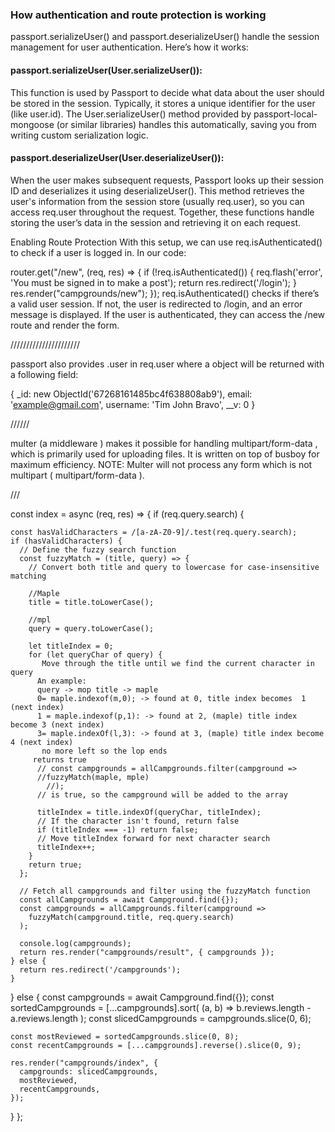 ### How authentication and route protection is working

passport.serializeUser() and passport.deserializeUser() handle the session management for user authentication. Here’s how it works:

#### passport.serializeUser(User.serializeUser()):

This function is used by Passport to decide what data about the user should be stored in the session. Typically, it stores a unique identifier for the user (like user.id).
The User.serializeUser() method provided by passport-local-mongoose (or similar libraries) handles this automatically, saving you from writing custom serialization logic.

#### passport.deserializeUser(User.deserializeUser()):

When the user makes subsequent requests, Passport looks up their session ID and deserializes it using deserializeUser().
This method retrieves the user's information from the session store (usually req.user), so you can access req.user throughout the request.
Together, these functions handle storing the user’s data in the session and retrieving it on each request.

Enabling Route Protection
With this setup, we can use req.isAuthenticated() to check if a user is logged in. In our code:

router.get("/new", (req, res) => {
if (!req.isAuthenticated()) {
req.flash('error', 'You must be signed in to make a post');
return res.redirect('/login');
}
res.render("campgrounds/new");
});
req.isAuthenticated() checks if there’s a valid user session. If not, the user is redirected to /login, and an error message is displayed.
If the user is authenticated, they can access the /new route and render the form.

//////////////////////

passport also provides .user in req.user where a object will be returned with a following field:

{
\_id: new ObjectId('67268161485bc4f638808ab9'),
email: 'example@gmail.com',
username: 'Tim John Bravo',
\_\_v: 0
}

//////

multer (a middleware ) makes it possible for handling multipart/form-data , which is primarily used for uploading files. It is written on top of busboy for maximum efficiency. NOTE: Multer will not process any form which is not multipart ( multipart/form-data ).

///

const index = async (req, res) => {
if (req.query.search) {

    const hasValidCharacters = /[a-zA-Z0-9]/.test(req.query.search);
    if (hasValidCharacters) {
      // Define the fuzzy search function
      const fuzzyMatch = (title, query) => {
        // Convert both title and query to lowercase for case-insensitive matching

        //Maple
        title = title.toLowerCase();

        //mpl
        query = query.toLowerCase();

        let titleIndex = 0;
        for (let queryChar of query) {
           Move through the title until we find the current character in query
          An example:
          query -> mop title -> maple
          0= maple.indexof(m,0); -> found at 0, title index becomes  1 (next index)
          1 = maple.indexof(p,1): -> found at 2, (maple) title index become 3 (next index)
          3= maple.indexOf(l,3): -> found at 3, (maple) title index become 4 (next index)
           no more left so the lop ends
         returns true
          // const campgrounds = allCampgrounds.filter(campground =>
          //fuzzyMatch(maple, mple)
            //);
          // is true, so the campground will be added to the array

          titleIndex = title.indexOf(queryChar, titleIndex);
          // If the character isn't found, return false
          if (titleIndex === -1) return false;
          // Move titleIndex forward for next character search
          titleIndex++;
        }
        return true;
      };

      // Fetch all campgrounds and filter using the fuzzyMatch function
      const allCampgrounds = await Campground.find({});
      const campgrounds = allCampgrounds.filter(campground =>
        fuzzyMatch(campground.title, req.query.search)
      );

      console.log(campgrounds);
      return res.render("campgrounds/result", { campgrounds });
    } else {
      return res.redirect('/campgrounds');
    }

} else {
const campgrounds = await Campground.find({});
const sortedCampgrounds = [...campgrounds].sort(
(a, b) => b.reviews.length - a.reviews.length
);
const slicedCampgrounds = campgrounds.slice(0, 6);

    const mostReviewed = sortedCampgrounds.slice(0, 8);
    const recentCampgrounds = [...campgrounds].reverse().slice(0, 9);

    res.render("campgrounds/index", {
      campgrounds: slicedCampgrounds,
      mostReviewed,
      recentCampgrounds,
    });

}
};
